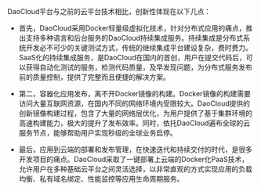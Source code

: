 DaoCloud平台与之前的云平台技术相比，创新性体现在以下几点：

- 首先，DaoCloud采用Docker轻量级虚拟化技术，针对分布式应用的痛点，推出支持多种语言和后台服务的DaoCloud持续集成服务。持续集成是分布式系统开发必不可少的关键测试方式，传统的继续集成平台建设复杂，费时费力。SaaS化的持续集成服务，是DaoCloud在国内的首创，用户在提交代码后，可以获得自动化测试的服务，检测代码质量，及早发现问题，为分布式服务发布前的质量控制，提供了完整而且便捷的解决方案。

- 第二，容器化应用发布，离不开Docker镜像的构建。Docker镜像的构建需要访问大量互联网资源，在国内不同的网络环境内受限较大。DaoCloud提供的创新镜像构建过程，包含了大量的网络层优化，为用户提供了基于集群环境的高速构建能力，极大的提升了发布效率。同时，依托DaoCloud遍布全球的云服务节点，能够帮助用户实现秒级的全球业务启停。

- 最后，应用到云端的部署和发布管理，在快速迭代和持续交付的时代，是很多开发项目的痛点。DaoCloud采取了一键部署上云端的Docker化PaaS技术，允许用户在多种基础云平台之间灵活选择，以非常直观的方式实现应用的负载均衡、私有域名绑定、性能监控等应用生命周期服务。